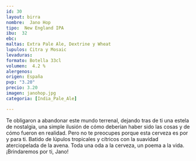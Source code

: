```yaml
---
id: 30
layout: birra
nombre:  Jano Hop
tipo:  New England IPA
ibu:  32
ebc:
maltas: Extra Pale Ale, Dextrine y Wheat
lupulos: Citra y Mosaic
levaduras: 
formato: Botella 33cl
volumen:  4.2 %
alergenos: 
origen: España
pvp: "3.20"
precio: 3.20
imagen: janohop.jpg
categoria: [India_Pale_Ale]

---
```

Te obligaron a abandonar este mundo terrenal, dejando tras de ti una estela de nostalgia, una simple ilusión de cómo deberían haber sido las cosas y de cómo fueron en realidad. Pero no te preocupes porque esta cerveza es por y para ti. Batido de lúpulos tropicales y cítricos con la suavidad aterciopelada de la avena. Toda una oda a la cerveza, un poema a la vida. ¡Brindaremos por ti, Jano!

